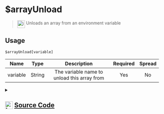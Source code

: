 # $arrayUnload
> <img align="top" src="https://upload.wikimedia.org/wikipedia/commons/thumb/e/e4/Infobox_info_icon.svg/160px-Infobox_info_icon.svg.png?20150409153300" alt="image" width="25" height="auto"> Unloads an array from an environment variable
## Usage
```
$arrayUnload[variable]
```
| Name | Type | Description | Required | Spread
| :---: | :---: | :---: | :---: | :---: |
variable | String | The variable name to unload this array from | Yes | No
<details>
<summary>
    
## <img align="top" src="https://cdn4.iconfinder.com/data/icons/iconsimple-logotypes/512/github-512.png" alt="image" width="25" height="auto">  [Source Code](https://github.com/tryforge/ForgeScript-V2/blob/main/src/native/arrayUnload.ts)
    
</summary>
    
```ts
import { ArgType, NativeFunction, Return } from "../structures"

export default new NativeFunction({
    name: "$arrayUnload",
    version: "1.0.0",
    description: "Unloads an array from an environment variable",
    args: [
        {
            name: "variable",
            description: "The variable name to unload this array from",
            required: true,
            rest: false,
            type: ArgType.String
        }
    ],
    unwrap: true,
    brackets: true,
    execute(ctx, [ name ]) {
        ctx.deleteEnvironmentKey(name)
        return Return.success()
    },
})
```
    
</details>